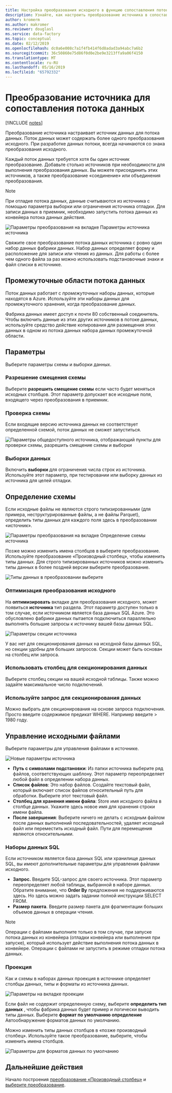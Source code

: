 ```yaml
---
title: Настройка преобразования исходного в функцию сопоставления потока данных фабрики данных Azure
description: Узнайте, как настроить преобразование источника в сопоставление потока данных.
author: kromerm
ms.author: makromer
ms.reviewer: douglasl
ms.service: data-factory
ms.topic: conceptual
ms.date: 02/12/2019
ms.openlocfilehash: dc0a6e008c7a1f4fb414f6d8adad3a94abc7a6b2
ms.sourcegitcommit: 36c50860e75d86f0d0e2be9e3213ffa9a06f4150
ms.translationtype: MT
ms.contentlocale: ru-RU
ms.lasthandoff: 05/16/2019
ms.locfileid: "65792332"
---
```

# <a name="source-transformation-for-mapping-data-flow"></a>Преобразование источника для сопоставления потока данных 

[!INCLUDE [notes](../../includes/data-factory-data-flow-preview.md)]

Преобразование источника настраивает источник данных для потока данных. Поток данных может содержать более одного преобразования исходного. При разработке данных потоки, всегда начинаются со знака преобразования исходного.

Каждый поток данных требуется хотя бы один источник преобразование. Добавьте столько источников при необходимости для выполнения преобразования данных. Вы можете присоединить этих источников, а также преобразование «соединение» или объединения преобразования.

> [!NOTE]
> При отладке потока данных, данные считываются из источника с помощью параметра выборки или ограничения источника отладки. Для записи данных в приемник, необходимо запустить потока данных из конвейера потока данных действия. 

![Параметры преобразования на вкладке Параметры источника источника](media/data-flow/source.png "источника")

Свяжите свое преобразование потока данных источника с ровно один набор данных фабрики данных. Набор данных определяет форму и расположение для записи или чтения из данных. Для работы с более чем одного файла за раз можно использовать подстановочные знаки и файл списки в источнике.

## <a name="data-flow-staging-areas"></a>Промежуточные области потока данных

Поток данных работает с *промежуточных* наборы данных, которые находятся в Azure. Используйте эти наборы данных для промежуточного хранения, когда преобразование данных. 

Фабрика данных имеет доступ к почти 80 собственный соединитель. Чтобы включить данные из этих других источников в потоке данных, используйте средство действие копирования для размещения этих данных в одном из потока данных набора данных промежуточной области.

## <a name="options"></a>Параметры

Выберите параметры схемы и выборки данных.

### <a name="allow-schema-drift"></a>Разрешение смещения схемы
Выберите **разрешить смещение схемы** если часто будет меняться исходных столбцов. Этот параметр допускает все исходные поля, входящего через преобразования в приемник.

### <a name="validate-schema"></a>Проверка схемы

Если входящие версию источника данных не соответствует определенной схемой, поток данных не сможет запуститься.

![Параметры общедоступного источника, отображающий пункты для проверки схемы, разрешить смещение схемы и выборки](media/data-flow/source1.png "общедоступного источника 1")

### <a name="sample-the-data"></a>Выборки данных
Включить **выборки** для ограничения числа строк из источника. Используйте этот параметр, при тестировании или выборку данных из источника для целей отладки.

## <a name="define-schema"></a>Определение схемы

Если исходные файлы не являются строго типизированными (для примера, неструктурированные файлы, а не файлы Parquet), определить типы данных для каждого поля здесь в преобразовании «источник».  

![Параметры преобразования на вкладке Определение схемы источника](media/data-flow/source2.png "источника 2")

Позже можно изменить имена столбцов в выберите преобразование. Используйте преобразование «Производный столбец», чтобы изменить типы данных. Для строго типизированных источников можно изменить типы данных в более поздней версии выберите преобразование. 

![Типы данных в преобразовании выберите](media/data-flow/source003.png "типы данных")

### <a name="optimize-the-source-transformation"></a>Оптимизация преобразования исходного

На **оптимизировать** вкладке для преобразования исходного, может появиться **источника** тип раздела. Этот параметр доступен только в том случае, если источником является база данных SQL Azure. Это обусловлено фабрики данных пытается подключиться параллельно выполнять большие запросы к источнику вашей базы данных SQL.

![Параметры секции источника](media/data-flow/sourcepart2.png "секционирование")

У вас нет для секционирования данных на исходной базы данных SQL, но секции удобны для больших запросов. Секции может быть основан на столбец или запроса.

### <a name="use-a-column-to-partition-data"></a>Использовать столбец для секционирования данных

Выберите столбец секции на вашей исходной таблицы. Также можно задайте максимальное число подключений.

### <a name="use-a-query-to-partition-data"></a>Используйте запрос для секционирования данных

Можно выбрать для секционирования на основе запроса подключения. Просто введите содержимое предикат WHERE. Например введите > 1980 году.

## <a name="source-file-management"></a>Управление исходными файлами

Выберите параметры для управления файлами в источнике. 

![Новые параметры источника](media/data-flow/source2.png "новые параметры")

* **Путь с символами подстановки**: Из папки источника выберите ряд файлов, соответствующих шаблону. Этот параметр переопределяет любой файл в определении набора данных.
* **Список файлов**: Это набор файлов. Создайте текстовый файл, который включает список файлов относительный путь для обработки. Выберите этот текстовый файл.
* **Столбец для хранения имени файла**: Store имя исходного файла в столбце данных. Укажите здесь новое имя для хранения строки имени файла.
* **После завершения**: Выберите ничего не делать с исходным файлом после данных выполнений последовательностей, удаляет исходный файл или переместить исходный файл. Пути для перемещения являются относительными.

### <a name="sql-datasets"></a>Наборы данных SQL

Если источником является база данных SQL или хранилище данных SQL, вы имеют дополнительные параметры для управления файлами исходного.

* **Запрос.** Введите SQL-запрос для своего источника. Этот параметр переопределяет любой таблицы, выбранной в наборе данных. Обратите внимание, что **Order By** предложения не поддерживаются здесь. Но здесь можно задать задании полной инструкции SELECT FROM.
* **Размер пакета**. Введите размер пакета для фрагментации больших объемов данных в операции чтения.

> [!NOTE]
> Операции с файлами выполните только в том случае, при запуске потока данных из конвейера (отладки конвейера или выполнения при запуске), который использует действие выполнения потока данных в конвейере. Операции с файлами *не* запустить в режиме отладки потока данных.

### <a name="projection"></a>Проекция

Как и схемы в наборах данных проекция в источнике определяет столбцы данных, типы и форматы из источника данных. 

![Параметры на вкладке проекции](media/data-flow/source3.png "проекции")

Если файл не содержит определенную схему, выберите **определить тип данных** , чтобы фабрика данных будет пример и логически выводить типы данных. Выберите **формат по умолчанию определение** Автообнаружение форматов данных по умолчанию. 

Можно изменить типы данных столбцов в «позже производный столбец». Используйте такое преобразование, выберите, чтобы изменить имена столбцов.

![Параметры для форматов данных по умолчанию](media/data-flow/source2.png "по умолчанию форматы")

## <a name="next-steps"></a>Дальнейшие действия

Начало построения [преобразование «Производный столбец»](data-flow-derived-column.md) и [выберите преобразование](data-flow-select.md).
